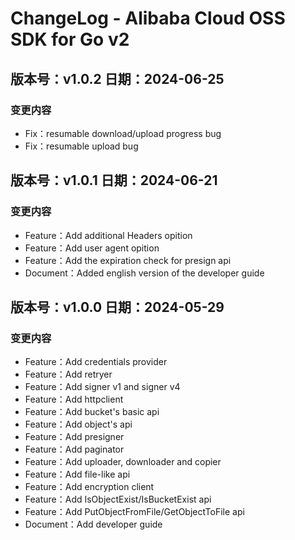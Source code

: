 # ChangeLog - Alibaba Cloud OSS SDK for Go v2

## 版本号：v1.0.2 日期：2024-06-25
### 变更内容
- Fix：resumable download/upload progress bug
- Fix：resumable upload bug
 
## 版本号：v1.0.1 日期：2024-06-21
### 变更内容
- Feature：Add additional Headers opition
- Feature：Add user agent opition
- Feature：Add the expiration check for presign api
- Document：Added english version of the developer guide
 
## 版本号：v1.0.0 日期：2024-05-29
### 变更内容
- Feature：Add credentials provider
- Feature：Add retryer
- Feature：Add signer v1 and signer v4
- Feature：Add httpclient
- Feature：Add bucket's basic api
- Feature：Add object's api
- Feature：Add presigner
- Feature：Add paginator
- Feature：Add uploader, downloader and copier
- Feature：Add file-like api
- Feature：Add encryption client
- Feature：Add IsObjectExist/IsBucketExist api
- Feature：Add PutObjectFromFile/GetObjectToFile api
- Document：Add developer guide